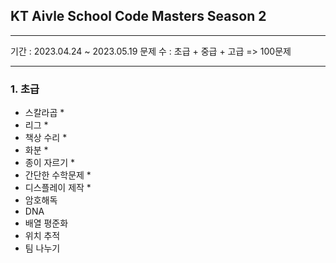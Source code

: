 ## KT Aivle School Code Masters Season 2
--------
기간 : 2023.04.24 ~ 2023.05.19
문제 수 : 초급 + 중급 + 고급 => 100문제

--------
### 1. 초급
- 스칼라곱  * 
- 리그 * 
- 책상 수리 *
- 화분 *
- 종이 자르기 *
- 간단한 수학문제 *
- 디스플레이 제작 *
- 암호해독
- DNA
- 배열 평준화
- 위치 추적
- 팀 나누기

